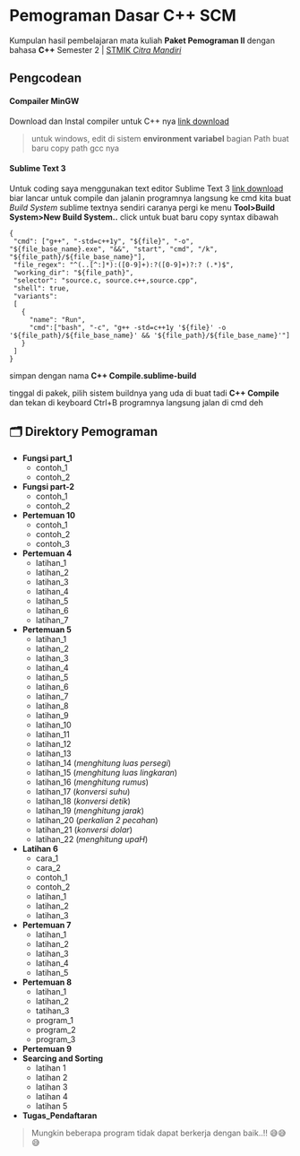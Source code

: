 # Pemograman Dasar C++ SCM

Kumpulan hasil pembelajaran mata kuliah **Paket Pemograman II** dengan bahasa **C++**
Semester 2 | [STMIK *Citra Mandiri*](https://home.stmik-citra-mandiri.ac.id/)

## Pengcodean

#### Compailer MinGW

Download dan Instal compiler untuk C++ nya [link download](https://sourceforge.net/projects/mingw/)
> untuk windows, edit di sistem **environment variabel** bagian Path buat baru copy path gcc nya

#### Sublime Text 3

Untuk coding saya menggunakan text editor Sublime Text 3 [link download](https://www.sublimetext.com/)
biar lancar untuk compile dan jalanin programnya langsung ke cmd kita buat *Build System* sublime textnya sendiri caranya
pergi ke menu **Tool>Build System>New Build System..** click untuk buat baru
copy syntax dibawah
```shell
{
 "cmd": ["g++", "-std=c++1y", "${file}", "-o", "${file_base_name}.exe", "&&", "start", "cmd", "/k", "${file_path}/${file_base_name}"],
 "file_regex": "^(..[^:]*):([0-9]+):?([0-9]+)?:? (.*)$",
 "working_dir": "${file_path}",
 "selector": "source.c, source.c++,source.cpp",
 "shell": true,
 "variants":
 [
   {
     "name": "Run",
     "cmd":["bash", "-c", "g++ -std=c++1y '${file}' -o '${file_path}/${file_base_name}' && '${file_path}/${file_base_name}'"]
   }
 ]
}
```
simpan dengan nama **C++ Compile.sublime-build**

tinggal di pakek, pilih sistem buildnya yang uda di buat tadi **C++ Compile** dan tekan di keyboard Ctrl+B programnya langsung jalan di cmd deh
## 🗂 Direktory Pemograman
* **Fungsi part_1**
	- contoh_1
	- contoh_2
* **Fungsi part-2**
	- contoh_1
	- contoh_2
* **Pertemuan 10**
	- contoh_1
	- contoh_2
	- contoh_3
* **Pertemuan 4**
	- latihan_1
	- latihan_2
	- latihan_3
	- latihan_4
	- latihan_5
	- latihan_6
	- latihan_7
* **Pertemuan 5**
	- latihan_1
	- latihan_2
	- latihan_3
	- latihan_4
	- latihan_5
	- latihan_6
	- latihan_7
	- latihan_8
	- latihan_9
	- latihan_10
	- latihan_11
	- latihan_12
	- latihan_13
	- latihan_14 (*menghitung luas persegi*)
	- latihan_15 (*menghitung luas lingkaran*)
	- latihan_16 (*menghitung rumus*)
	- latihan_17 (*konversi suhu*)
	- latihan_18 (*konversi detik*)
	- latihan_19 (*menghitung jarak*)
	- latihan_20 (*perkalian 2 pecahan*)
	- latihan_21 (*konversi dolar*)
	- latihan_22 (*menghitung upaH*)
* **Latihan 6**
	- cara_1
	- cara_2
	- contoh_1
	- contoh_2
	- latihan_1
	- latihan_2
	- latihan_3
* **Pertemuan 7**
	- latihan_1
	- latihan_2
	- latihan_3
	- latihan_4
	- latihan_5
* **Pertemuan 8**
	- latihan_1
	- latihan_2
	- tatihan_3
	- program_1
	- program_2
	- program_3
* **Pertemuan 9**
* **Searcing and Sorting**
	- latihan 1
	- latihan 2
	- latihan 3
	- latihan 4
	- latihan 5
* **Tugas_Pendaftaran**

> Mungkin beberapa program tidak dapat berkerja dengan baik..!! 😅😅😅

